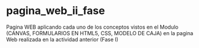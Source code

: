 # pagina_web_ii_fase
Pagina WEB aplicando cada uno de los conceptos vistos en el Modulo (CANVAS, FORMULARIOS EN HTML5, CSS, MODELO DE CAJA) en la pagina Web realizada en la actividad anterior (Fase I)
